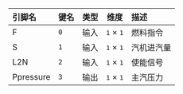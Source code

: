 <!--
DO NOT EDIT THIS FILE DIRECTLY.
This file is generated by tools/comp-docs.js.
All changes will be overwritten by regeneration.
-->

<slot class="model-pins">

| 引脚名 | 键名 | 类型 | 维度 | 描述 |
|:------ |:---- |:----:|:----:|:---- |
| F | `0` | 输入 | <samp>1</samp> × <samp>1</samp> | 燃料指令 |
| S | `1` | 输入 | <samp>1</samp> × <samp>1</samp> | 汽机进汽量 |
| L2N | `2` | 输入 | <samp>1</samp> × <samp>1</samp> | 使能信号 |
| Ppressure | `3` | 输出 | <samp>1</samp> × <samp>1</samp> | 主汽压力 |

</slot>
